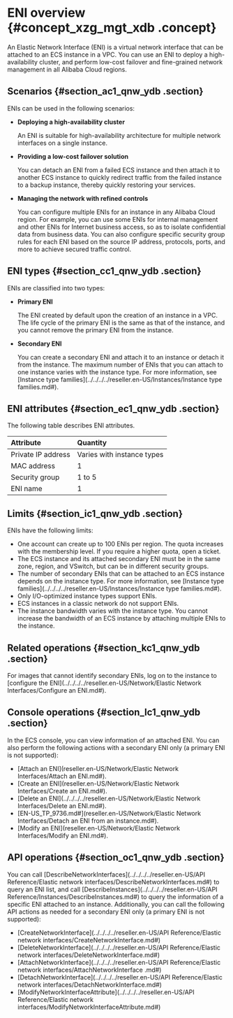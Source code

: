 # ENI overview {#concept_xzg_mgt_xdb .concept}

An Elastic Network Interface \(ENI\) is a virtual network interface that can be attached to an ECS instance in a VPC. You can use an ENI to deploy a high-availability cluster, and perform low-cost failover and fine-grained network management in all Alibaba Cloud regions.

## Scenarios {#section_ac1_qnw_ydb .section}

ENIs can be used in the following scenarios:

-   **Deploying a high-availability cluster**

    An ENI is suitable for high-availability architecture for multiple network interfaces on a single instance.

-   **Providing a low-cost failover solution**

    You can detach an ENI from a failed ECS instance and then attach it to another ECS instance to quickly redirect traffic from the failed instance to a backup instance, thereby quickly restoring your services.

-   **Managing the network with refined controls**

    You can configure multiple ENIs for an instance in any Alibaba Cloud region. For example, you can use some ENIs for internal management and other ENIs for Internet business access, so as to isolate confidential data from business data. You can also configure specific security group rules for each ENI based on the source IP address, protocols, ports, and more to achieve secured traffic control.


## ENI types {#section_cc1_qnw_ydb .section}

ENIs are classified into two types:

-   **Primary ENI**

    The ENI created by default upon the creation of an instance in a VPC. The life cycle of the primary ENI is the same as that of the instance, and you cannot remove the primary ENI from the instance.

-   **Secondary ENI**

    You can create a secondary ENI and attach it to an instance or detach it from the instance. The maximum number of ENIs that you can attach to one instance varies with the instance type. For more information, see [Instance type families](../../../../reseller.en-US/Instances/Instance type families.md#).


## ENI attributes {#section_ec1_qnw_ydb .section}

The following table describes ENI attributes.

|Attribute|Quantity|
|:--------|:-------|
|Private IP address|Varies with instance types|
|MAC address|1|
|Security group|1 to 5|
|ENI name|1|

## Limits {#section_ic1_qnw_ydb .section}

ENIs have the following limits:

-   One account can create up to 100 ENIs per region. The quota increases with the membership level. If you require a higher quota, open a ticket.
-   The ECS instance and its attached secondary ENI must be in the same zone, region, and VSwitch, but can be in different security groups.
-   The number of secondary ENIs that can be attached to an ECS instance depends on the instance type. For more information, see [Instance type families](../../../../reseller.en-US/Instances/Instance type families.md#).
-   Only I/O-optimized instance types support ENIs.
-   ECS instances in a classic network do not support ENIs.
-   The instance bandwidth varies with the instance type. You cannot increase the bandwidth of an ECS instance by attaching multiple ENIs to the instance.

## Related operations {#section_kc1_qnw_ydb .section}

For images that cannot identify secondary ENIs, log on to the instance to [configure the ENI](../../../../reseller.en-US/Network/Elastic Network Interfaces/Configure an ENI.md#).

## Console operations {#section_lc1_qnw_ydb .section}

In the ECS console, you can view information of an attached ENI. You can also perform the following actions with a secondary ENI only \(a primary ENI is not supported\):

-   [Attach an ENI](reseller.en-US/Network/Elastic Network Interfaces/Attach an ENI.md#).
-   [Create an ENI](reseller.en-US/Network/Elastic Network Interfaces/Create an ENI.md#).
-   [Delete an ENI](../../../../reseller.en-US/Network/Elastic Network Interfaces/Delete an ENI.md#).
-   [EN-US\_TP\_9736.md\#](reseller.en-US/Network/Elastic Network Interfaces/Detach an ENI from an instance.md#).
-   [Modify an ENI](reseller.en-US/Network/Elastic Network Interfaces/Modify an ENI.md#).

## API operations {#section_oc1_qnw_ydb .section}

You can call [DescribeNetworkInterfaces](../../../../reseller.en-US/API Reference/Elastic network interfaces/DescribeNetworkInterfaces.md#) to query an ENI list, and call [DescribeInstances](../../../../reseller.en-US/API Reference/Instances/DescribeInstances.md#) to query the information of a specific ENI attached to an instance. Additionally, you can call the following API actions as needed for a secondary ENI only \(a primary ENI is not supported\):

-   [CreateNetworkInterface](../../../../reseller.en-US/API Reference/Elastic network interfaces/CreateNetworkInterface.md#)
-   [DeleteNetworkInterface](../../../../reseller.en-US/API Reference/Elastic network interfaces/DeleteNetworkInterface.md#)
-   [AttachNetworkInterface](../../../../reseller.en-US/API Reference/Elastic network interfaces/AttachNetworkInterface .md#)
-   [DetachNetworkInterface](../../../../reseller.en-US/API Reference/Elastic network interfaces/DetachNetworkInterface.md#)
-   [ModifyNetworkInterfaceAttribute](../../../../reseller.en-US/API Reference/Elastic network interfaces/ModifyNetworkInterfaceAttribute.md#)

